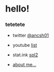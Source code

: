 # hello!


### tetetete
- twitter 
    [@ancsh01](https://twitter.com/ancsh01)

- youtube 
    [list](tube/list.md)

- stat.ink
    [spl2](https://stat.ink/@ancsh01/spl2)

- [about me...]()